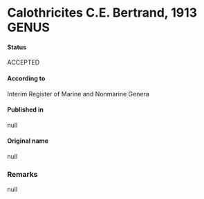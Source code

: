 # Calothricites C.E. Bertrand, 1913 GENUS

#### Status
ACCEPTED

#### According to
Interim Register of Marine and Nonmarine Genera

#### Published in
null

#### Original name
null

### Remarks
null